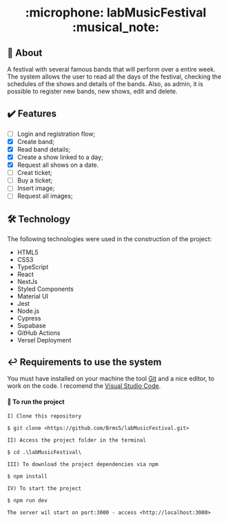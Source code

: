 <h1 align="center">:microphone:	 labMusicFestival :musical_note:</h1>

## :notebook: About

A festival with several famous bands that will perform over a entire week. The system allows the user to read all the days of the festival, checking the schedules of the shows and details of the bands. Also, as admin, it is possible to register new bands, new shows, edit and delete.  

## :heavy_check_mark: Features

- [ ] Login and registration flow;
- [X] Create band;
- [X] Read band details;
- [X] Create a show linked to a day;
- [X] Request all shows on a date.
- [ ] Creat ticket;
- [ ] Buy a ticket;
- [ ] Insert image;
- [ ] Request all images;

## :hammer_and_wrench: Technology

The following technologies were used in the construction of the project:

- HTML5
- CSS3
- TypeScript
- React
- NextJs
- Styled Components
- Material UI
- Jest
- Node.js
- Cypress
- Supabase
- GitHub Actions
- Versel Deployment

## :leftwards_arrow_with_hook: Requirements to use the system

You must have installed on your machine the tool [Git](https://git-scm.com/) and a nice editor, to work on the code. I recomend the [Visual Studio Code](https://code.visualstudio.com/).

#### :checkered_flag: To run the project

```
I) Clone this repository

$ git clone <https://github.com/Brms5/labMusicFestival.git>

II) Access the project folder in the terminal

$ cd .\labMusicFestival\

III) To download the project dependencies via npm

$ npm install

IV) To start the project

$ npm run dev

The server wil start on port:3000 - access <http://localhost:3000>
```

